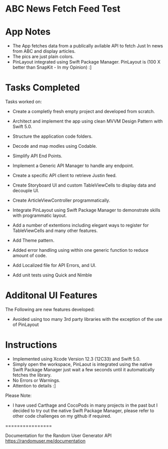 ABC News Fetch Feed Test
============

# App Notes
- The App fetches data from a publically avilable API to fetch Just In news from ABC and display articles.
- The pics are just plain colors.
- PinLayout integrated using Swift Package Manager. PinLayout is (100 X better than SnapKit - In my Opinion) :]

# Tasks Completed

Tasks worked on:

- Create a completly fresh empty project and developed from scratch.

- Architect and implement the app using clean MVVM Design Pattern with Swift 5.0.
- Structure the application code folders.
- Decode and map modles using Codable.
- Simplify API End Points.
- Implement a Generic API Manager to handle any endpoint.
- Create a specific API client to retrieve Justin feed.
- Create Storyboard UI and custom TableViewCells to display data and decouple UI.
- Create ArticleViewController programmatically.
- Integrate PinLayout using Swift Package Manager to demonstrate skills with programmatic layout.
- Add a number of extentions including elegant ways to register for TableViewCells and many other features.
- Add Theme pattern.
- Added error handling using within one generic function to reduce amount of code.
- Add Localized file for API Errors, and UI.

- Add unit tests using Quick and Nimble

# Additonal UI Features

The Following are new features developed:

- Avoided using too many 3rd party libraries with the exception of the use of PinLayout

# Instructions
- Implemented using Xcode Version 12.3 (12C33) and Swift 5.0.
- Simply open the workspace, PinLaout is integrated using the native Swift Package Manager just wait a few seconds until it automatically fetches the library.
- No Errors or Warnings.
- Attention to details :]

Please Note:

- I have used Carthage and CocoPods in many projects in the past but I decided to try out the native Swift Package Manager, please refer to other code challenges on my github if required.

================


Documentation for the Random User Generator API
https://randomuser.me/documentation

